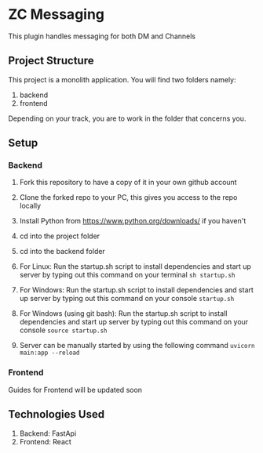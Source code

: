 # ZC Messaging

This plugin handles messaging for both DM and Channels

## Project Structure

This project is a monolith application. You will find two folders namely:

1. backend
2. frontend

Depending on your track, you are to work in the folder that concerns you.

## Setup

### Backend

1. Fork this repository to have a copy of it in your own github account
2. Clone the forked repo to your PC, this gives you access to the repo locally
3. Install Python from <https://www.python.org/downloads/> if you haven't
4. cd into the project folder
5. cd into the backend folder
6. For Linux: Run the startup.sh script to install dependencies and start up server by typing out this command on your terminal
    ```sh startup.sh```
7. For Windows: Run the startup.sh script to install dependencies and start up server by typing out this command on your console
    ```startup.sh```
8. For Windows (using git bash): Run the startup.sh script to install dependencies and start up server by typing out this command on your console
    ```source startup.sh```

9. Server can be manually started by using the following command
    ```uvicorn main:app --reload```

### Frontend

Guides for Frontend will be updated soon

## Technologies Used

1. Backend: FastApi
2. Frontend: React
